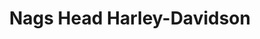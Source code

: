---
title: "Nags Head Harley-Davidson"
url: /nags-head/nags-head-harley-davidson/
shop: motorcycle
---